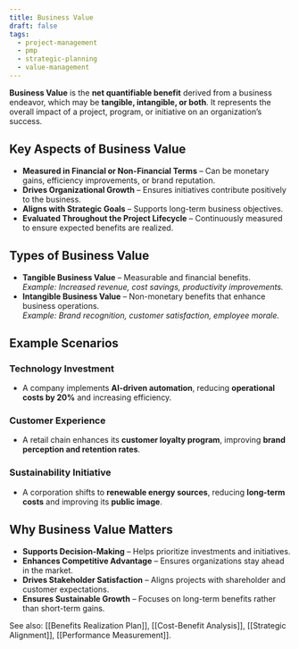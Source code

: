 ```yaml
---
title: Business Value
draft: false
tags:
  - project-management
  - pmp
  - strategic-planning
  - value-management
---
```


**Business Value** is the **net quantifiable benefit** derived from a business endeavor, which may be **tangible, intangible, or both**. It represents the overall impact of a project, program, or initiative on an organization’s success.

## Key Aspects of Business Value
- **Measured in Financial or Non-Financial Terms** – Can be monetary gains, efficiency improvements, or brand reputation.
- **Drives Organizational Growth** – Ensures initiatives contribute positively to the business.
- **Aligns with Strategic Goals** – Supports long-term business objectives.
- **Evaluated Throughout the Project Lifecycle** – Continuously measured to ensure expected benefits are realized.

## Types of Business Value
- **Tangible Business Value** – Measurable and financial benefits.  
  *Example: Increased revenue, cost savings, productivity improvements.*
- **Intangible Business Value** – Non-monetary benefits that enhance business operations.  
  *Example: Brand recognition, customer satisfaction, employee morale.*

## Example Scenarios

### **Technology Investment**
- A company implements **AI-driven automation**, reducing **operational costs by 20%** and increasing efficiency.

### **Customer Experience**
- A retail chain enhances its **customer loyalty program**, improving **brand perception and retention rates**.

### **Sustainability Initiative**
- A corporation shifts to **renewable energy sources**, reducing **long-term costs** and improving its **public image**.

## Why Business Value Matters
- **Supports Decision-Making** – Helps prioritize investments and initiatives.
- **Enhances Competitive Advantage** – Ensures organizations stay ahead in the market.
- **Drives Stakeholder Satisfaction** – Aligns projects with shareholder and customer expectations.
- **Ensures Sustainable Growth** – Focuses on long-term benefits rather than short-term gains.

See also: [[Benefits Realization Plan]], [[Cost-Benefit Analysis]], [[Strategic Alignment]], [[Performance Measurement]].
